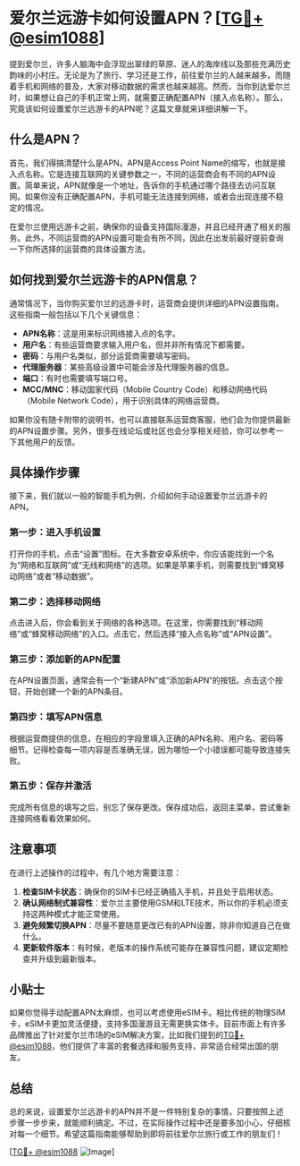 # 爱尔兰远游卡如何设置APN？[[TG💪+ @esim1088](https://t.me/s/esim1088)]

提到爱尔兰，许多人脑海中会浮现出翠绿的草原、迷人的海岸线以及那些充满历史韵味的小村庄。无论是为了旅行、学习还是工作，前往爱尔兰的人越来越多。而随着手机和网络的普及，大家对移动数据的需求也越来越高。然而，当你到达爱尔兰时，如果想让自己的手机正常上网，就需要正确配置APN（接入点名称）。那么，究竟该如何设置爱尔兰远游卡的APN呢？这篇文章就来详细讲解一下。

## 什么是APN？

首先，我们得搞清楚什么是APN。APN是Access Point Name的缩写，也就是接入点名称。它是连接互联网的关键参数之一，不同的运营商会有不同的APN设置。简单来说，APN就像是一个地址，告诉你的手机通过哪个路径去访问互联网。如果你没有正确配置APN，手机可能无法连接到网络，或者会出现连接不稳定的情况。

在爱尔兰使用远游卡之前，确保你的设备支持国际漫游，并且已经开通了相关的服务。此外，不同运营商的APN设置可能会有所不同，因此在出发前最好提前查询一下你所选择的运营商的具体设置方法。

## 如何找到爱尔兰远游卡的APN信息？

通常情况下，当你购买爱尔兰的远游卡时，运营商会提供详细的APN设置指南。这些指南一般包括以下几个关键信息：

- **APN名称**：这是用来标识网络接入点的名字。
- **用户名**：有些运营商要求输入用户名，但并非所有情况下都需要。
- **密码**：与用户名类似，部分运营商需要填写密码。
- **代理服务器**：某些高级设置中可能会涉及代理服务器的信息。
- **端口**：有时也需要填写端口号。
- **MCC/MNC**：移动国家代码（Mobile Country Code）和移动网络代码（Mobile Network Code），用于识别具体的网络运营商。

如果你没有随卡附带的说明书，也可以直接联系运营商客服，他们会为你提供最新的APN设置步骤。另外，很多在线论坛或社区也会分享相关经验，你可以参考一下其他用户的反馈。

## 具体操作步骤

接下来，我们就以一般的智能手机为例，介绍如何手动设置爱尔兰远游卡的APN。

### 第一步：进入手机设置

打开你的手机，点击“设置”图标。在大多数安卓系统中，你应该能找到一个名为“网络和互联网”或“无线和网络”的选项。如果是苹果手机，则需要找到“蜂窝移动网络”或者“移动数据”。

### 第二步：选择移动网络

点击进入后，你会看到关于网络的各种选项。在这里，你需要找到“移动网络”或“蜂窝移动网络”的入口。点击它，然后选择“接入点名称”或“APN设置”。

### 第三步：添加新的APN配置

在APN设置页面，通常会有一个“新建APN”或“添加新APN”的按钮。点击这个按钮，开始创建一个新的APN条目。

### 第四步：填写APN信息

根据运营商提供的信息，在相应的字段里填入正确的APN名称、用户名、密码等细节。记得检查每一项内容是否准确无误，因为哪怕一个小错误都可能导致连接失败。

### 第五步：保存并激活

完成所有信息的填写之后，别忘了保存更改。保存成功后，返回主菜单，尝试重新连接网络看看效果如何。

## 注意事项

在进行上述操作的过程中，有几个地方需要注意：

1. **检查SIM卡状态**：确保你的SIM卡已经正确插入手机，并且处于启用状态。
2. **确认网络制式兼容性**：爱尔兰主要使用GSM和LTE技术，所以你的手机必须支持这两种模式才能正常使用。
3. **避免频繁切换APN**：尽量不要随意更改已有的APN设置，除非你知道自己在做什么。
4. **更新软件版本**：有时候，老版本的操作系统可能存在兼容性问题，建议定期检查并升级到最新版本。

## 小贴士

如果你觉得手动配置APN太麻烦，也可以考虑使用eSIM卡。相比传统的物理SIM卡，eSIM卡更加灵活便捷，支持多国漫游且无需更换实体卡。目前市面上有许多品牌推出了针对爱尔兰市场的eSIM解决方案，比如我们提到的[TG💪+ @esim1088](https://t.me/s/esim1088)，他们提供了丰富的套餐选择和服务支持，非常适合经常出国的朋友。

## 总结

总的来说，设置爱尔兰远游卡的APN并不是一件特别复杂的事情，只要按照上述步骤一步步来，就能顺利搞定。不过，在实际操作过程中还是要多加小心，仔细核对每一个细节。希望这篇指南能够帮助到即将前往爱尔兰旅行或工作的朋友们！

[[TG💪+ @esim1088](https://t.me/s/esim1088) ![Image](https://i.postimg.cc/4NQfJmqS/Snipaste-2025-05-13-00-14-12.png)]